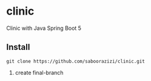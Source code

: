 # clinic

Clinic with Java Spring Boot 5

## Install

`git clone https://github.com/saboorazizi/clinic.git`

1. create final-branch